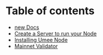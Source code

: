 # Table of contents

* [new Docs](README.md)
* [Create a Server to run your Node](create-a-server-to-run-your-node.md)
* [Installing Umee Node](installing-umee-node.md)
* [Mainnet Validator](mainnet-validator.md)
